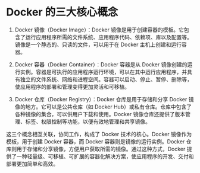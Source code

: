 # Docker 的三大核心概念


1. Docker 镜像（Docker Image）：Docker 镜像是用于创建容器的模板。它包含了运行应用程序所需的文件系统、应用程序代码、依赖项、库以及配置等。镜像是一个静态的、只读的文件，可以用于在 Docker 主机上创建和运行容器。

2. Docker 容器（Docker Container）：Docker 容器是从 Docker 镜像创建的运行实例。容器是可执行的应用程序运行环境，可以在其中运行应用程序，并具有独立的文件系统、网络和进程空间。容器可以启动、停止、暂停、删除等，使应用程序的部署和管理变得更加灵活和可移植。

3. Docker 仓库（Docker Registry）：Docker 仓库是用于存储和分享 Docker 镜像的地方。它可以是公共仓库（如 Docker Hub）或私有仓库。仓库中包含了各种镜像的集合，可以供用户下载和使用。Docker 镜像仓库还提供了版本管理、标签、权限控制等功能，以便有效地管理和共享镜像。

这三个概念相互关联，协同工作，构成了 Docker 技术的核心。Docker 镜像作为模板，用于创建 Docker 容器，而 Docker 容器则是镜像的运行实例。Docker 仓库则用于存储和分享镜像，方便用户获取所需的镜像。通过这种方式，Docker 提供了一种轻量级、可移植、可扩展的容器化解决方案，使应用程序的开发、交付和部署更加简单和高效。

